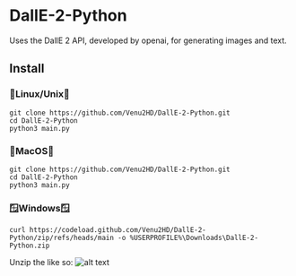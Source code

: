 # DallE-2-Python
Uses the DallE 2 API, developed by openai, for generating images and text.
## Install
  ### 🐧Linux/Unix🐧
  ```
  git clone https://github.com/Venu2HD/DallE-2-Python.git
  cd DallE-2-Python
  python3 main.py
  ```
  ### 🍎MacOS🍎
  ```
  git clone https://github.com/Venu2HD/DallE-2-Python.git
  cd DallE-2-Python
  python3 main.py
  ```
  ### 🪟Windows🪟
  ```
  curl https://codeload.github.com/Venu2HD/DallE-2-Python/zip/refs/heads/main -o %USERPROFILE%\Downloads\DallE-2-Python.zip
  ```
  Unzip the like so:
  ![alt text](https://github.com/Venu2HD/DallE-2-Python/blob/main/images/unzip.jpg?raw=true)
